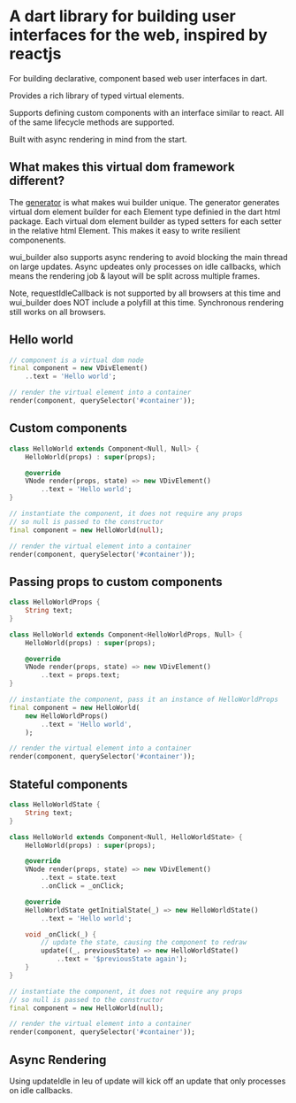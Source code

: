 # A dart library for building user interfaces for the web, inspired by reactjs

For building declarative, component based web user interfaces in dart.

Provides a rich library of typed virtual elements.

Supports defining custom components with an interface similar to react. All of the same lifecycle methods are supported.

Built with async rendering in mind from the start.

## What makes this virtual dom framework different?

The [generator](generator/) is what makes wui builder unique.
The generator generates virtual dom element builder for each Element type definied
in the dart html package. Each virtual dom element builder as typed setters for each
setter in the relative html Element. This makes it easy to write resilient componenents.

wui_builder also supports async rendering to avoid blocking the main thread on large updates.
Async updeates only processes on idle callbacks, which means the rendering job & layout will be split
across multiple frames.

Note, requestIdleCallback is not supported by all browsers at this time and wui_builder does NOT include a polyfill at this time.
Synchronous rendering still works on all browsers.

## Hello world

```dart
// component is a virtual dom node
final component = new VDivElement()
    ..text = 'Hello world';

// render the virtual element into a container
render(component, querySelector('#container'));
```

## Custom components

```dart
class HelloWorld extends Component<Null, Null> {
    HelloWorld(props) : super(props);

    @override
    VNode render(props, state) => new VDivElement()
        ..text = 'Hello world';
}

// instantiate the component, it does not require any props
// so null is passed to the constructor
final component = new HelloWorld(null);

// render the virtual element into a container
render(component, querySelector('#container'));
```

## Passing props to custom components

```dart
class HelloWorldProps {
    String text;
}

class HelloWorld extends Component<HelloWorldProps, Null> {
    HelloWorld(props) : super(props);

    @override
    VNode render(props, state) => new VDivElement()
        ..text = props.text;
}

// instantiate the component, pass it an instance of HelloWorldProps
final component = new HelloWorld(
    new HelloWorldProps()
        ..text = 'Hello world',
    );

// render the virtual element into a container
render(component, querySelector('#container'));
```

## Stateful components

```dart
class HelloWorldState {
    String text;
}

class HelloWorld extends Component<Null, HelloWorldState> {
    HelloWorld(props) : super(props);

    @override
    VNode render(props, state) => new VDivElement()
        ..text = state.text
        ..onClick = _onClick;

    @override
    HelloWorldState getInitialState(_) => new HelloWorldState()
        ..text = 'Hello world';

    void _onClick(_) {
        // update the state, causing the component to redraw
        update((_, previousState) => new HelloWorldState()
            ..text = '$previousState again');
    }
}

// instantiate the component, it does not require any props
// so null is passed to the constructor
final component = new HelloWorld(null);

// render the virtual element into a container
render(component, querySelector('#container'));
```

## Async Rendering

Using updateIdle in leu of update will kick off an update that only processes on idle callbacks.
